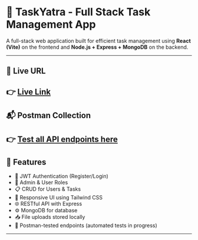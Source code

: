 # 📝 TaskYatra - Full Stack Task Management App

A full-stack web application built for efficient task management using **React (Vite)** on the frontend and **Node.js + Express + MongoDB** on the backend.

---

## 🔗 Live URL

👉 [Live Link](https://taskyatraa.onrender.com)
---

## 📬 Postman Collection

👉 [Test all API endpoints here]([https://www.postman.com/your-postman-link](https://web-dev-8174.postman.co/workspace/Saumya's-Workspace~81bab76d-08ac-438b-a79c-633ba98e50f4/collection/34752140-e404910f-3ddc-494a-a74f-cce114de2ec2?action=share&source=copy-link&creator=34752140&active-environment=246d6e22-6c65-4ac7-8fbb-81c465ce7cc4))
---

## 🚀 Features

- 🔐 JWT Authentication (Register/Login)
- 👤 Admin & User Roles
- 📋 CRUD for Users & Tasks
- 🎯 Responsive UI using Tailwind CSS
- 🌐 RESTful API with Express
- ⚙️ MongoDB for database
- 📥 File uploads stored locally
- 🧪 Postman-tested endpoints (automated tests in progress)

---


